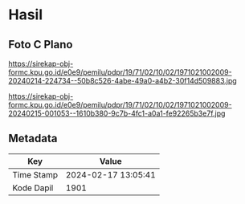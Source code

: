 # Hasil

## Foto C Plano

https://sirekap-obj-formc.kpu.go.id/e0e9/pemilu/pdpr/19/71/02/10/02/1971021002009-20240214-224734--50b8c526-4abe-49a0-a4b2-30f14d509883.jpg

https://sirekap-obj-formc.kpu.go.id/e0e9/pemilu/pdpr/19/71/02/10/02/1971021002009-20240215-001053--1610b380-9c7b-4fc1-a0a1-fe92265b3e7f.jpg


## Metadata

| Key        | Value               |
| ---------- | ------------------- |
| Time Stamp | 2024-02-17 13:05:41 |
| Kode Dapil | 1901                |



